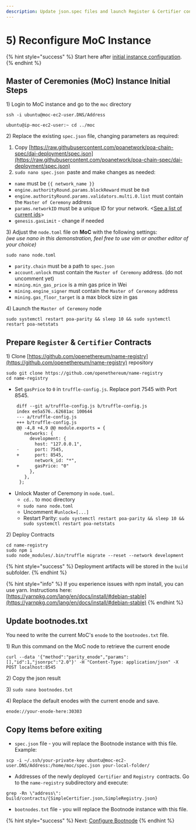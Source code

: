 ```yaml
---
description: Update json.spec files and launch Register & Certifier contracts
---
```


# 5) Reconfigure MoC Instance

{% hint style="success" %}
Start here after [initial instance configuration](4-configure-instances.md).
{% endhint %}

## Master of Ceremonies (MoC) Instance Initial Steps

1\) Login to MoC instance and go to the `moc` directory

```
ssh -i ubuntu@moc-ec2-user.DNS/Address
```

```
ubuntu@ip-moc-ec2-user:~ cd ../moc
```

2\) Replace the existing `spec.json` file, changing parameters as required:

1. Copy [https://raw.githubusercontent.com/poanetwork/poa-chain-spec/dai-deployment/spec.json](https://raw.githubusercontent.com/poanetwork/poa-chain-spec/dai-deployment/spec.json)
2. `sudo nano spec.json `paste and make changes as needed:

* `name` must be `{{ network_name }}`
* `engine.authorityRound.params.blockReward` must be `0x0`
* `engine.authorityRound.params.validators.multi.0.list` must contain the `Master of Ceremony` address
* `params.networkID` must be a unique ID for your network. <[See a list of current ids](https://ethereum.stackexchange.com/questions/17051/how-to-select-a-network-id-or-is-there-a-list-of-network-ids)>
* `genesis.gasLimit` - change if needed

3\) Adjust the `node.toml` file on **MoC** with the following settings:\
_(we use nano in this demonstration, feel free to use vim or another editor of your choice)_

```
sudo nano node.toml
```

* `parity.chain` must be a path to `spec.json`
* `account.unlock` must contain the `Master of Ceremony` address. (do not uncomment yet)
* `mining.min_gas_price` is a min gas price in Wei
* `mining.engine_signer` must contain the `Master of Ceremony` address
* `mining.gas_floor_target` is a max block size in gas

4\) Launch the `Master of Ceremony` node

```
sudo systemctl restart poa-parity && sleep 10 && sudo systemctl restart poa-netstats
```

## Prepare `Register` & `Certifier` Contracts

1\) Clone [https://github.com/openethereum/name-registry](https://github.com/openethereum/name-registry) repository

```
sudo git clone https://github.com/openethereum/name-registry
cd name-registry
```

* Set `gasPrice` to `0` in `truffle-config.js`. Replace port 7545 with Port 8545.

```diff
    diff --git a/truffle-config.js b/truffle-config.js
    index ee5a576..62681ac 100644
    --- a/truffle-config.js
    +++ b/truffle-config.js
    @@ -4,8 +4,9 @@ module.exports = {
       networks: {
         development: {
           host: "127.0.0.1",
    -      port: 7545,
    +      port: 8545,
           network_id: "*",
    +      gasPrice: "0"
         },
       },
     };
```

* Unlock Master of Ceremony in `node.toml`.&#x20;
  * `cd..` to moc directory
  * `sudo nano node.toml`
  * Uncomment #`unlock=[...]`
  * Restart Parity: `sudo systemctl restart poa-parity && sleep 10 && sudo systemctl restart poa-netstats`

2\) Deploy Contracts

```
cd name-registry
sudo npm i
sudo node_modules/.bin/truffle migrate --reset --network development
```

{% hint style="success" %}
Deployment artifacts will be stored in the `build` subfolder.
{% endhint %}

{% hint style="info" %}
If you experience issues with npm install, you can use yarn. Instructions here: [https://yarnpkg.com/lang/en/docs/install/#debian-stable](https://yarnpkg.com/lang/en/docs/install/#debian-stable)
{% endhint %}

## Update bootnodes.txt

You need to write the current MoC's `enode` to the `bootnodes.txt` file.

1\) Run this command on the MoC node to retrieve the current enode

```
curl --data '{"method":"parity_enode","params":[],"id":1,"jsonrpc":"2.0"}' -H "Content-Type: application/json" -X POST localhost:8545
```

2\) Copy the json result

3\) `sudo nano bootnodes.txt`

4\) Replace the default enodes with the current enode and save.

```
enode://your-enode-here:30303
```

## Copy Items before exiting

* `spec.json` file - you will replace the Bootnode instance with this file. Example:

```
scp -i ~/.ssh/your-private-key ubuntu@moc-ec2-user.DNS/Address:/home/moc/spec.json your-local-folder/
```

* Addresses of the newly deployed` Certifier` and `Registry `contracts. Go to the `name-registry` subdirectory and execute:

```
grep -Rn \"address\": build/contracts/{SimpleCertifier.json,SimpleRegistry.json} 
```

* `bootnodes.txt` file - you will replace the Bootnode instance with this file.

{% hint style="success" %}
Next: [Configure Bootnode](6-configure-bootnode-instance.md)
{% endhint %}

